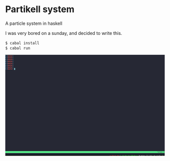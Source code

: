 # Partikell system
A particle system in haskell

I was very bored on a sunday, and decided to write this.

```
$ cabal install
$ cabal run
```

![](https://raw.githubusercontent.com/zergov/partikell-system/master/assets/particles.gif?token=AB7GWLKLOZ6J3FUTMVLZPSS7AKRKY)
